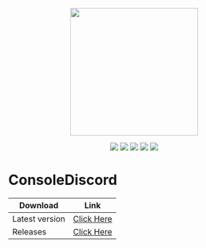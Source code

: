 <p align="center">
<img src="https://i.imgur.com/uQR1lUh.png" width="256" height="256"/>
</p>
<p align="center">
<a href="https://github.com/Niix-Dan/ConsoleDiscord/releases/latest"><img src="https://img.shields.io/github/release/Niix-Dan/ConsoleDiscord.svg"></a>
<a href="https://github.com/Niix-Dan/ConsoleDiscord/releases/latest"><img src="https://img.shields.io/github/downloads/Niix-Dan/ConsoleDiscord/total.svg"></a>
<img src="https://img.shields.io/github/languages/code-size/Niix-Dan/ConsoleDiscord.svg"></a>
<a href="https://github.com/Niix-Dan/ConsoleDiscord/graphs/contributors"><img src="https://img.shields.io/github/contributors/Niix-Dan/ConsoleDiscord.svg"></a>
<a href="https://github.com/Niix-Dan/ConsoleDiscord/stargazers"><img src="https://img.shields.io/github/stars/Niix-Dan/ConsoleDiscord.svg?label=Stars&logo=github"></a>
</p>

# ConsoleDiscord


| Download |Link|
| ------------- | ------------- |
| Latest version|[Click Here](https://github.com/Niix-Dan/ConsoleDiscord/releases/download/Releases/ConsoleDiscord.jar)|
| Releases|[Click Here](https://github.com/Daniel-code15/ConsoleDiscord/releases)|


